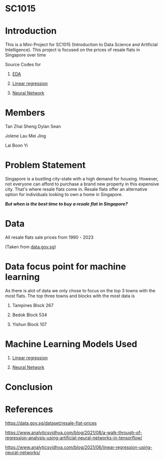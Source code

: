 # SC1015

# Introduction

This is a Mini-Project for SC1015 (Introduction to Data Science and Artificial Intelligence). This project is focused on the prices of resale flats in Singapore over time

Source Codes for

1. [EDA](https://github.com/Tzsds/SC1015/blob/main/EDA.ipynb)

2. [Linear regression](https://github.com/Tzsds/SC1015/blob/main/ML(Linear%20Regression).ipynb)

3. [Neural Network](https://github.com/Tzsds/SC1015/blob/main/ML(Neural%20Network).ipynb)

# Members

Tan Zhai Sheng Dylan Sean

Jolene Lau Mei Jing

Lai Boon Yi

# Problem Statement

Singapore is a bustling city-state with a high demand for housing. However, not everyone can afford to purchase a brand new property in this expensive city. That's where resale flats come in. Resale flats offer an alternative option for individuals looking to own a home in Singapore. 

***But when is the best time to buy a resale flat in Singapore?***

# Data

All resale flats sale prices from 1990 - 2023

(Taken from [data.gov.sg](https://data.gov.sg/dataset/resale-flat-prices))

# Data focus point for machine learning

As there is alot of data we only chose to focus on the top 3 towns with the most flats. The top three towns and blocks with the most data is

1. Tampines Block 267

2. Bedok Block 534

3. Yishun Block 107

# Machine Learning Models Used

1. [Linear regression](https://github.com/Tzsds/SC1015/blob/main/ML(Linear%20Regression).ipynb)

2. [Neural Network](https://github.com/Tzsds/SC1015/blob/main/ML(Neural%20Network).ipynb)

# Conclusion



# References

https://data.gov.sg/dataset/resale-flat-prices

https://www.analyticsvidhya.com/blog/2021/08/a-walk-through-of-regression-analysis-using-artificial-neural-networks-in-tensorflow/

https://www.analyticsvidhya.com/blog/2021/06/linear-regression-using-neural-networks/


